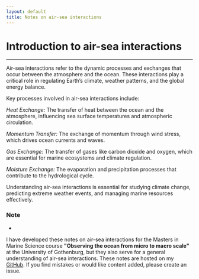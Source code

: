 ```yaml
---
layout: default
title: Notes on air-sea interactions
---
```


# Introduction to air-sea interactions
---
Air-sea interactions refer to the dynamic processes and exchanges that occur between the atmosphere and the ocean. These interactions play a critical role in regulating Earth’s climate, weather patterns, and the global energy balance.

Key processes involved in air-sea interactions include:

*Heat Exchange:* The transfer of heat between the ocean and the atmosphere, influencing sea surface temperatures and atmospheric circulation.

*Momentum Transfer:* The exchange of momentum through wind stress, which drives ocean currents and waves.
    
*Gas Exchange:* The transfer of gases like carbon dioxide and oxygen, which are essential for marine ecosystems and climate regulation.
    
*Moisture Exchange:* The evaporation and precipitation processes that contribute to the hydrological cycle.

Understanding air-sea interactions is essential for studying climate change, predicting extreme weather events, and managing marine resources effectively.

### Note
-
I have developed these notes on air-sea interactions for the Masters in Marine Science course **"Observing the ocean from micro to macro scale"** at the University of Gothenburg, but they also serve for a general understanding of air-sea interactions. These notes are hosted on my [GitHub](https://github.com/marcelduplessis/air-sea-interactions-notes). If you find mistakes or would like content added, please create an issue. 